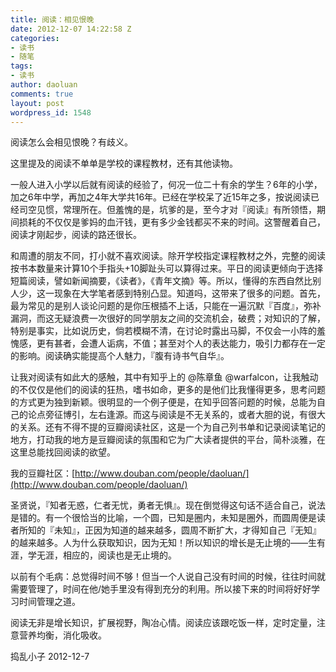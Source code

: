 ```yaml
---
title: 阅读：相见恨晚
date: 2012-12-07 14:22:58 Z
categories:
- 读书
- 随笔
tags:
- 读书
author: daoluan
comments: true
layout: post
wordpress_id: 1548
---
```


阅读怎么会相见恨晚？有歧义。

这里提及的阅读不单单是学校的课程教材，还有其他读物。

一般人进入小学以后就有阅读的经验了，何况一位二十有余的学生？6年的小学，加之6年中学，再加之4年大学共16年。已经在学校呆了近15年之多，按说阅读已经司空见惯，常理所在。但羞愧的是，坑爹的是，至今才对『阅读』有所领悟，期间损耗的不仅仅是爹妈的血汗钱，更有多少金钱都买不来的时间。这警醒着自己，阅读才刚起步，阅读的路还很长。

<!-- more -->

和周遭的朋友不同，打小就不喜欢阅读。除开学校指定课程教材之外，完整的阅读按书本数量来计算10个手指头+10脚趾头可以算得过来。平日的阅读更倾向于选择短篇阅读，譬如新闻摘要，《读者》，《青年文摘》等。所以，懂得的东西自然比别人少，这一现象在大学笔者感到特别凸显。知道吗，这带来了很多的问题。首先，最为常见的是别人谈论问题的是你压根插不上话，只能在一遍沉默『百度』，弥补漏洞，而这无疑浪费一次很好的同学朋友之间的交流机会，破费；对知识的了解，特别是事实，比如说历史，倘若模糊不清，在讨论时露出马脚，不仅会一小阵的羞愧感，更有甚者，会遭人诟病，不值；甚至对个人的表达能力，吸引力都存在一定的影响。阅读确实能提高个人魅力，『腹有诗书气自华』。

让我对阅读有如此大的感触，其中有知乎上的 @陈章鱼 @warfalcon，让我触动的不仅仅是他们的阅读的狂热，嗜书如命，更多的是他们比我懂得更多，思考问题的方式更为独到新颖。很明显的一个例子便是，在知乎回答问题的时候，总能为自己的论点旁征博引，左右逢源。而这与阅读是不无关系的，或者大胆的说，有很大的关系。还有不得不提的豆瓣阅读社区，这是一个为自己列书单和记录阅读笔记的地方，打动我的地方是豆瓣阅读的氛围和它为广大读者提供的平台，简朴淡雅，在这里总能找回阅读的欲望。

我的豆瓣社区：[http://www.douban.com/people/daoluan/](http://www.douban.com/people/daoluan/)

圣贤说，『知者无惑，仁者无忧，勇者无惧』。现在倒觉得这句话不适合自己，说法是错的。有一个很恰当的比喻，一个圆，已知是圈内，未知是圈外，而圆周便是读者所知的『未知』，正因为知道的越来越多，圆周不断扩大，才得知自己『无知』的越来越多。人为什么获取知识，因为无知！所以知识的增长是无止境的——生有涯，学无涯，相应的，阅读也是无止境的。

以前有个毛病：总觉得时间不够！但当一个人说自己没有时间的时候，往往时间就需要管理了，时间在他/她手里没有得到充分的利用。所以接下来的时间将好好学习时间管理之道。

阅读无非是增长知识，扩展视野，陶冶心情。阅读应该跟吃饭一样，定时定量，注意营养均衡，消化吸收。

捣乱小子 2012-12-7
